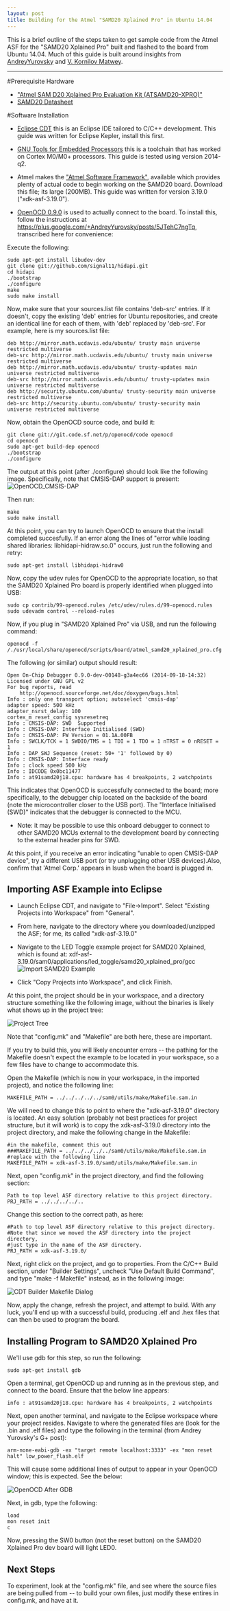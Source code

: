 ```yaml
---
layout: post
title: Building for the Atmel "SAMD20 Xplained Pro" in Ubuntu 14.04
---
```


This is a brief outline of the steps taken to get sample code from the Atmel ASF for the "SAMD20 Xplained Pro" built and flashed to the board from Ubuntu 14.04.  Much of this guide is built around insights from [AndreyYurovsky](https://plus.google.com/+AndreyYurovsky/posts/5JTehC7ngTq) and [V. Kornilov Matwey](http://blog.matwey.name/2013/12/atmel-atsamd20-xpro.html). 

-----

#Prerequisite Hardware

* ["Atmel SAM D20 Xplained Pro Evaluation Kit (ATSAMD20-XPRO)"](http://www.atmel.com/Images/Atmel-42147-SAM-D20-Getting-Started-with-SAMD20_Application-Note_AT03293.pdf)
* [SAMD20 Datasheet](http://www.atmel.com/Images/Atmel-42129-SAM-D20_Datasheet.pdf)

#Software Installation

* [Eclipse CDT](http://www.eclipse.org/cdt/) this is an Eclipse IDE tailored to C/C++ development.  This guide was written for Eclipse Kepler, install this first.

* [GNU Tools for Embedded Processors](https://launchpad.net/gcc-arm-embedded) this is a toolchain that has worked on Cortex M0/M0+ processors.  This guide is tested using version 2014-q2.

* Atmel makes the ["Atmel Software Framework"](http://www.atmel.com/tools/AVRSOFTWAREFRAMEWORK.aspx), available which provides plenty of actual code to begin working on the SAMD20 board.  Download this file; its large (200MB).  This guide was written for version 3.19.0 ("xdk-asf-3.19.0").

* [OpenOCD 0.9.0](http://sourceforge.net/p/openocd/tickets/milestone/0.9.0/) is used to actually connect to the board.  To install this, follow the instructions at https://plus.google.com/+AndreyYurovsky/posts/5JTehC7ngTq, transcribed here for convenience:

Execute the following:

    sudo apt-get install libudev-dev
    git clone git://github.com/signal11/hidapi.git
    cd hidapi
    ./bootstrap
    ./configure
    make
    sudo make install

Now, make sure that your sources.list file contains 'deb-src' entries.  If it doesn't, copy the existing 'deb' entries for Ubuntu repositories, and create an identical line for each of them, with 'deb' replaced by 'deb-src'.  For example, here is my sources.list file:

    deb http://mirror.math.ucdavis.edu/ubuntu/ trusty main universe restricted multiverse
    deb-src http://mirror.math.ucdavis.edu/ubuntu/ trusty main universe restricted multiverse
    deb http://mirror.math.ucdavis.edu/ubuntu/ trusty-updates main universe restricted multiverse
    deb-src http://mirror.math.ucdavis.edu/ubuntu/ trusty-updates main universe restricted multiverse
    deb http://security.ubuntu.com/ubuntu/ trusty-security main universe restricted multiverse
    deb-src http://security.ubuntu.com/ubuntu/ trusty-security main universe restricted multiverse

Now, obtain the OpenOCD source code, and build it:

    git clone git://git.code.sf.net/p/openocd/code openocd
    cd openocd
    sudo apt-get build-dep openocd
    ./bootstrap
    ./configure

The output at this point (after ./configure) should look like the following image.  Specifically, note that CMSIS-DAP support is present:
![OpenOCD_CMSIS-DAP](/assets/images/OpenOCD_Config_CMSIS.png)

Then run:

    make
    sudo make install

At this point, you can try to launch OpenOCD to ensure that the install completed succesfully.  If an error along the lines of "error while loading shared libraries: libhidapi-hidraw.so.0" occurs, just run the following and retry:

    sudo apt-get install libhidapi-hidraw0

Now, copy the udev rules for OpenOCD to the appropriate location, so that the SAMD20 Xplained Pro board is properly identified when plugged into USB:

    sudo cp contrib/99-openocd.rules /etc/udev/rules.d/99-openocd.rules
    sudo udevadm control --reload-rules

Now, if you plug in "SAMD20 Xplained Pro" via USB, and run the following command:

    openocd -f /./usr/local/share/openocd/scripts/board/atmel_samd20_xplained_pro.cfg 

The following (or similar) output should result:

    Open On-Chip Debugger 0.9.0-dev-00148-g3a4ec66 (2014-09-18-14:32)
    Licensed under GNU GPL v2
    For bug reports, read
        http://openocd.sourceforge.net/doc/doxygen/bugs.html
    Info : only one transport option; autoselect 'cmsis-dap'
    adapter speed: 500 kHz
    adapter_nsrst_delay: 100
    cortex_m reset_config sysresetreq
    Info : CMSIS-DAP: SWD  Supported
    Info : CMSIS-DAP: Interface Initialised (SWD)
    Info : CMSIS-DAP: FW Version = 01.1A.00FB
    Info : SWCLK/TCK = 1 SWDIO/TMS = 1 TDI = 1 TDO = 1 nTRST = 0 nRESET = 1
    Info : DAP_SWJ Sequence (reset: 50+ '1' followed by 0)
    Info : CMSIS-DAP: Interface ready
    Info : clock speed 500 kHz
    Info : IDCODE 0x0bc11477
    Info : at91samd20j18.cpu: hardware has 4 breakpoints, 2 watchpoints    

This indicates that OpenOCD is successfully connected to the board; more specifically, to the debugger chip located on the backside of the board (note the microcontroller closer to the USB port).  The "Interface Initialised (SWD)" indicates that the debugger is connected to the MCU.

* Note: it may be possible to use this onboard debugger to connect to other SAMD20 MCUs external to the development board by connecting to the external header pins for SWD.

At this point, if you receive an error indicating "unable to open CMSIS-DAP device", try a different USB port (or try unplugging other USB devices).Also, confirm that 'Atmel Corp.' appears in lsusb when the board is plugged in.

## Importing ASF Example into Eclipse

* Launch Eclipse CDT, and navigate to "File->Import".  Select "Existing Projects into Workspace" from "General".
* From here, navigate to the directory where you downloaded/unzipped the ASF; for me, its called "xdk-asf-3.19.0"
* Navigate to the LED Toggle example project for SAMD20 Xplained, which is found at:
    xdf-asf-3.19.0/sam0/applications/led_toggle/samd20_xplained_pro/gcc
![Import SAMD20 Example](/assets/images/Import_SAMD20_Example.png)

* Click "Copy Projects into Workspace", and click Finish.

At this point, the project should be in your workspace, and a directory structure something like the following image, without the binaries is likely what shows up in the project tree:

![Project Tree](/assets/images/SAMD20_Project_Tree.png)

Note that "config.mk" and "Makefile" are both here, these are important.

If you try to build this, you will likely encounter errors -- the pathing for the Makefile doesn't expect the example to be located in your workspace, so a few files have to change to accommodate this.

Open the Makefile (which is now in your workspace, in the imported project), and notice the following line:

    MAKEFILE_PATH = ../../../../../sam0/utils/make/Makefile.sam.in

We will need to change this to point to where the "xdk-asf-3.19.0" directory is located.  An easy solution (probably not best practices for project structure, but it will work) is to copy the xdk-asf-3.19.0 directory into the project directory, and make the following change in the Makefile:

    #in the makefile, comment this out
    ###MAKEFILE_PATH = ../../../../../sam0/utils/make/Makefile.sam.in
    #replace with the following line
    MAKEFILE_PATH = xdk-asf-3.19.0/sam0/utils/make/Makefile.sam.in

Next, open "config.mk" in the project directory, and find the following section:

    Path to top level ASF directory relative to this project directory.
    PRJ_PATH = ../../../../..

Change this section to the correct path, as here:

    #Path to top level ASF directory relative to this project directory.
    #Note that since we moved the ASF directory into the project directory, 
    #just type in the name of the ASF directory.
    PRJ_PATH = xdk-asf-3.19.0/

Next, right click on the project, and go to properties.  From the C/C++ Build section, under "Builder Settings",
uncheck "Use Default Build Command", and type "make -f Makefile" instead, as in the following image:

![CDT Builder Makefile Dialog](/assets/images/CDT_Builder_Makefile.png)

Now, apply the change, refresh the project, and attempt to build.  With any luck, you'll end up with a successful build, producing .elf and .hex files that can then be used to program the board.

## Installing Program to SAMD20 Xplained Pro

We'll use gdb for this step, so run the following:

    sudo apt-get install gdb

Open a terminal, get OpenOCD up and running as in the previous step, and connect to the board.  Ensure that the below line appears:

    info : at91samd20j18.cpu: hardware has 4 breakpoints, 2 watchpoints 

Next, open another terminal, and navigate to the Eclipse workspace where your project resides.  Navigate to where the generated files are (look for the .bin and .elf files) and type the following in the terminal (from Andrey Yurovsky's G+ post):

    arm-none-eabi-gdb -ex "target remote localhost:3333" -ex "mon reset halt" low_power_flash.elf

This will cause some additional lines of output to appear in your OpenOCD window; this is expected.  See the below:

![OpenOCD After GDB](/assets/images/OpenOCD_AfterGDB.png)

Next, in gdb, type the following:

    load
    mon reset init
    c

Now, pressing the SW0 button (not the reset button) on the SAMD20 Xplained Pro dev board will light LED0.  

## Next Steps

To experiment, look at the "config.mk" file, and see where the source files are being pulled from -- to build your own files, just modify these entires in config.mk, and have at it.

